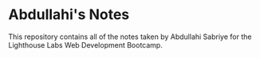  # Abdullahi's Notes
 This repository contains all of the notes taken by Abdullahi Sabriye for the Lighthouse Labs Web Development Bootcamp.